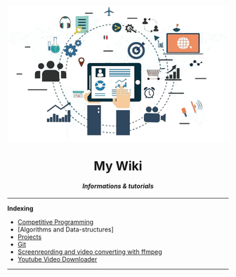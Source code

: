 

<p align="center">
	<img src="logo.png" align="center" >
</p>

<h1 align="center">My Wiki</h1>
<h4 align="center"><i>Informations & tutorials</i> </h4>

---

**Indexing**

- [Competitive Programming](Competitive_programming/index.md)
- [Algorithms and Data-structures]
- [Projects](Projects/projects.md)
- [Git](Git/git.md)
- [Screenreording and video converting with ffmpeg](ScreenRecording/ffmpeg.md)
- [Youtube Video Downloader](Miscellaneous/youtube-dl.md) 

    
---

